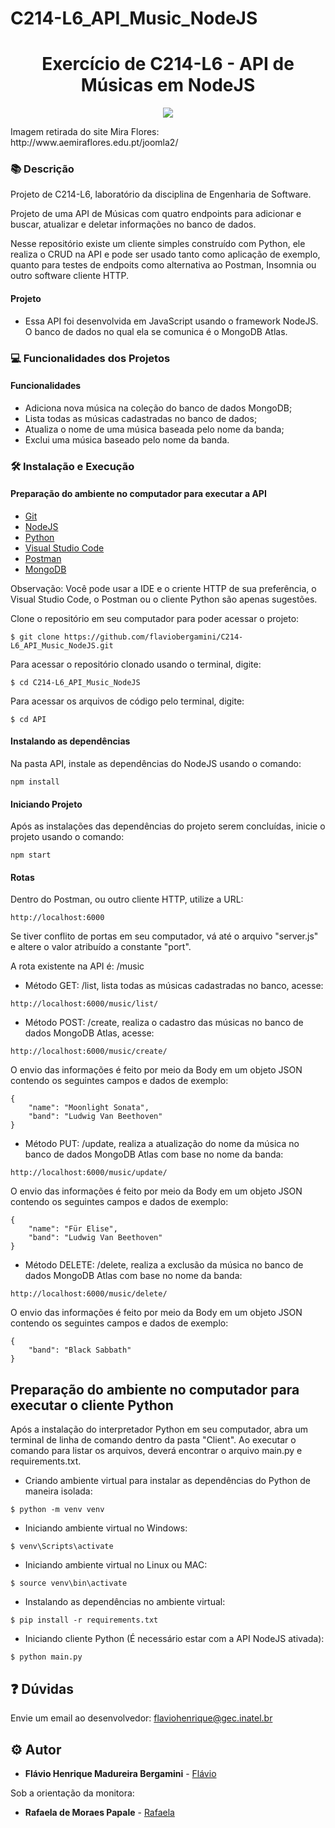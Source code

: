 # C214-L6_API_Music_NodeJS

<h1 align="center">Exercício de C214-L6 - API de Músicas em NodeJS</h1>

<p align="center">
    <img src="https://encrypted-tbn0.gstatic.com/images?q=tbn:ANd9GcTW37ZpcD40st4W7b50uneItqSvLJ8XVdNtCAqw0wW9SOlkTWYAJfn09D7u3sL3fMGdNro&usqp=CAU">
</p>
Imagem retirada do site Mira Flores: http://www.aemiraflores.edu.pt/joomla2/  

### :books: Descrição

<p>Projeto de C214-L6, laboratório da disciplina de Engenharia de Software.</p>
<p>Projeto de uma API de Músicas com quatro endpoints para adicionar e buscar, atualizar e deletar informações no banco de dados.</p>
<p>Nesse repositório existe um cliente simples construído com Python, ele realiza o CRUD na API e pode ser usado tanto como aplicação de exemplo, quanto para testes de endpoits como alternativa ao Postman, Insomnia ou outro software cliente HTTP.</p>

#### Projeto
- Essa API foi desenvolvida em JavaScript usando o framework NodeJS. O banco de dados no qual ela se comunica é o MongoDB Atlas. 

### :computer: Funcionalidades dos Projetos
#### Funcionalidades
- Adiciona nova música na coleção do banco de dados MongoDB; 
- Lista todas as músicas cadastradas no banco de dados;
- Atualiza o nome de uma música baseada pelo nome da banda;
- Exclui uma música baseado pelo nome da banda.

### :hammer_and_wrench: Instalação e Execução
#### Preparação do ambiente no computador para executar a API
- [Git](https://git-scm.com/)
- [NodeJS](https://nodejs.org/en/)
- [Python](https://www.python.org/)
- [Visual Studio Code](https://code.visualstudio.com/download)
- [Postman](https://www.postman.com/downloads/)
- [MongoDB](https://www.mongodb.com/cloud/atlas/lp/try2?utm_content=rlsavisitor&utm_source=google&utm_campaign=gs_americas_rlsamultirest_search_core_brand_atlas_desktop_rlsa&utm_term=mongodb%20atlas&utm_medium=cpc_paid_search&utm_ad=e&utm_ad_campaign_id=14412646314&adgroup=131761122132&gclid=Cj0KCQjw8_qRBhCXARIsAE2AtRYhQ9pEkjwdAhEn_dJbdPPKRTUtw5NzNf6zzq49qGy7K2n7S6ggQOQaAnhAEALw_wcB)


Observação: Você pode usar a IDE e o criente HTTP de sua preferência, o Visual Studio Code, o Postman ou o cliente Python são apenas sugestões.

Clone o repositório em seu computador para poder acessar o projeto:
```
$ git clone https://github.com/flaviobergamini/C214-L6_API_Music_NodeJS.git
```
Para acessar o repositório clonado usando o terminal, digite: 
```
$ cd C214-L6_API_Music_NodeJS
```
Para acessar os arquivos de código pelo terminal, digite:
```
$ cd API
```

#### Instalando as dependências
Na pasta API, instale as dependências do NodeJS usando o comando:
```
npm install
```
#### Iniciando Projeto
Após as instalações das dependências do projeto serem concluídas, inicie o projeto usando o comando:
```
npm start
```
#### Rotas
Dentro do Postman, ou outro cliente HTTP, utilize a URL:
```
http://localhost:6000
```
Se tiver conflito de portas em seu computador, vá até o arquivo "server.js" e altere o valor atribuído a constante "port".

A rota existente na API é: /music

* Método GET: /list, lista todas as músicas cadastradas no banco, acesse:
```
http://localhost:6000/music/list/
```
* Método POST: /create, realiza o cadastro das músicas no banco de dados MongoDB Atlas, acesse:
```
http://localhost:6000/music/create/
```
O envio das informações é feito por meio da Body em um objeto JSON contendo os seguintes campos e dados de exemplo:
```
{
    "name": "Moonlight Sonata",
    "band": "Ludwig Van Beethoven"
}
```
* Método PUT: /update, realiza a atualização do nome da música no banco de dados MongoDB Atlas com base no nome da banda:
```
http://localhost:6000/music/update/
```
O envio das informações é feito por meio da Body em um objeto JSON contendo os seguintes campos e dados de exemplo:
```
{
    "name": "Für Elise",
    "band": "Ludwig Van Beethoven"
}
```
* Método DELETE: /delete, realiza a exclusão da música no banco de dados MongoDB Atlas com base no nome da banda:
```
http://localhost:6000/music/delete/
```
O envio das informações é feito por meio da Body em um objeto JSON contendo os seguintes campos e dados de exemplo:
```
{
    "band": "Black Sabbath"
}
```

## Preparação do ambiente no computador para executar o cliente Python
Após a instalação do interpretador Python em seu computador, abra um terminal de linha de comando dentro da pasta "Client". Ao executar o comando para listar os arquivos, deverá encontrar o arquivo main.py e requirements.txt.

* Criando ambiente virtual para instalar as dependências do Python de maneira isolada:
```
$ python -m venv venv
```
* Iniciando ambiente virtual no Windows:
```
$ venv\Scripts\activate
```
* Iniciando ambiente virtual no Linux ou MAC:
```
$ source venv\bin\activate
```
* Instalando as dependências no ambiente virtual:
```
$ pip install -r requirements.txt
```
* Iniciando cliente Python (É necessário estar com a API NodeJS ativada):
```
$ python main.py
```
## :question: Dúvidas
Envie um email ao desenvolvedor: flaviohenrique@gec.inatel.br

## :gear: Autor

* **Flávio Henrique Madureira Bergamini** - [Flávio](https://github.com/flaviobergamini)

Sob a orientação da monitora:
* **Rafaela de Moraes Papale** - [Rafaela](https://github.com/RafaelaPapale)






